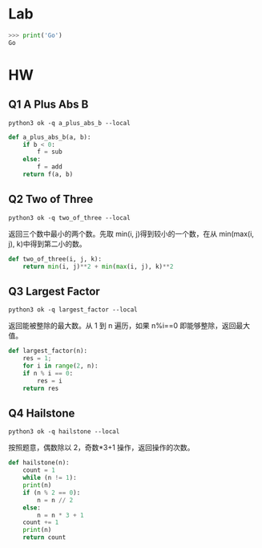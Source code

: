# Lab

```py
>>> print('Go')
Go
```

# HW

## Q1 A Plus Abs B

`python3 ok -q a_plus_abs_b --local`

```py
def a_plus_abs_b(a, b):
    if b < 0:
        f = sub
    else:
        f = add
    return f(a, b)
```

## Q2 Two of Three

`python3 ok -q two_of_three --local`

返回三个数中最小的两个数。先取 min(i, j)得到较小的一个数，在从 min(max(i, j), k)中得到第二小的数。

```python
def two_of_three(i, j, k):
    return min(i, j)**2 + min(max(i, j), k)**2
```

## Q3 Largest Factor

`python3 ok -q largest_factor --local`

返回能被整除的最大数。从 1 到 n 遍历，如果 n%i==0 即能够整除，返回最大值。

```python
def largest_factor(n):
    res = 1;
    for i in range(2, n):
	if n % i == 0:
	    res = i
    return res
```

## Q4 Hailstone

`python3 ok -q hailstone --local`

按照题意，偶数除以 2，奇数\*3+1 操作，返回操作的次数。

```python
def hailstone(n):
    count = 1
    while (n != 1):
	print(n)
	if (n % 2 == 0):
	    n = n // 2
	else:
	    n = n * 3 + 1
	count += 1
    print(n)
    return count
```
